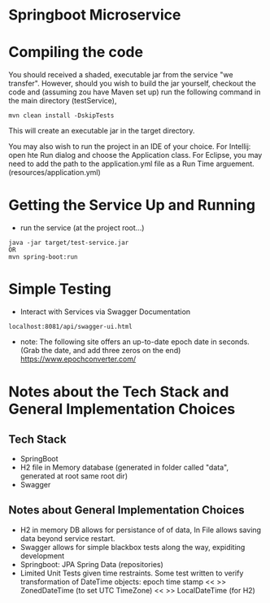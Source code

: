 # Springboot Microservice


# Compiling the code
You should received a shaded, executable jar from the service "we transfer".
However, should you wish to build the jar yourself, checkout the code and 
(assuming zou have Maven set up) run the following command in the main directory (testService),
```
mvn clean install -DskipTests
```

This will create an executable jar in the target directory.

You may also wish to run the project in an IDE of your choice.
For Intellij: open hte Run dialog and choose the Application class.
For Eclipse, you may need to add the path to the application.yml file as a Run Time arguement.
(resources/application.yml)


# Getting the Service Up and Running

* run the service (at the project root...)
```
java -jar target/test-service.jar
OR
mvn spring-boot:run
```

# Simple Testing
* Interact with Services via Swagger Documentation
```
localhost:8081/api/swagger-ui.html
```

* note: The following site offers an up-to-date epoch date in seconds.
(Grab the date, and add three zeros on the end)
https://www.epochconverter.com/


# Notes about the Tech Stack and General Implementation Choices
## Tech Stack
* SpringBoot
* H2 file in Memory database (generated in folder called "data", generated at root same root dir)
* Swagger 

## Notes about General Implementation Choices
* H2 in memory DB allows for persistance of of data, In File allows saving data beyond service restart.
* Swagger allows for simple blackbox tests along the way, expiditing development
* Springboot: JPA Spring Data (repositories)
* Limited Unit Tests given time restraints. Some test written to verify transformation of DateTime objects:
epoch time stamp << >> ZonedDateTime (to set UTC TimeZone) << >> LocalDateTime (for H2) 
